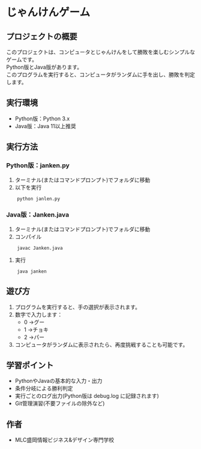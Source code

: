 # じゃんけんゲーム

## プロジェクトの概要
このプロジェクトは、コンピュータとじゃんけんをして勝敗を楽しむシンプルなゲームです。  
Python版とJava版があります。  
このプログラムを実行すると、コンピュータがランダムに手を出し、勝敗を判定します。

## 実行環境
- Python版：Python 3.x
- Java版：Java 11以上推奨

## 実行方法
### Python版：janken.py
1. ターミナル(またはコマンドプロンプト)でフォルダに移動
1. 以下を実行 
``` 
    python janlen.py
```
### Java版：Janken.java
1. ターミナル(またはコマンドプロンプト)でフォルダに移動
1. コンパイル  
```
    javac Janken.java
```
1. 実行  
```
    java janken
```

## 遊び方
1. プログラムを実行すると、手の選択が表示されます。
1. 数字で入力します：
    - 0 →グー
    - 1 →チョキ
    - 2 →パー
1. コンピュータがランダムに表示されたら、再度挑戦することも可能です。

## 学習ポイント
- PythonやJavaの基本的な入力・出力
- 条件分岐による勝利判定
- 実行ごとのログ出力(Python版は debug.log に記録されます)
- Git管理演習(不要ファイルの除外など)

## 作者
- MLC盛岡情報ビジネス&デザイン専門学校